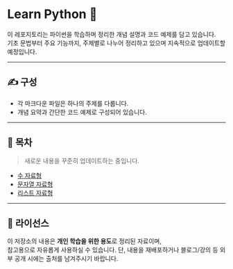 # Learn Python 🐍

이 레포지토리는 파이썬을 학습하며 정리한 개념 설명과 코드 예제를 담고 있습니다.  
기초 문법부터 주요 기능까지, 주제별로 나누어 정리하고 있으며 지속적으로 업데이트할 예정입니다.

---

## ✍️ 구성

- 각 마크다운 파일은 하나의 주제를 다룹니다.
- 개념 요약과 간단한 코드 예제로 구성되어 있습니다.

---

## 📂 목차
> 새로운 내용을 꾸준히 업데이트하는 중입니다.

- [수 자료형](https://github.com/zenithx31/learn-python-kor/blob/main/numeric_types.md)
- [문자열 자료형](https://github.com/zenithx31/learn-python-kor/blob/main/string_types.md)
- [리스트 자료형](https://github.com/zenithx31/learn-python-kor/blob/main/list_types.md)


---

## 📎 라이선스

이 저장소의 내용은 **개인 학습을 위한 용도**로 정리된 자료이며,  
참고용으로 자유롭게 사용하실 수 있습니다. 단, 내용을 재배포하거나 블로그/강의 등 외부 공개 시에는 출처를 남겨주시기 바랍니다.
